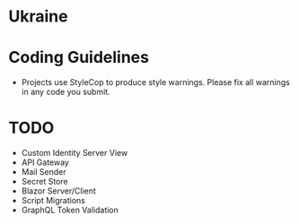 # Ukraine

# Coding Guidelines
- Projects use StyleCop to produce style warnings. Please fix all warnings in any code you submit.

# TODO
- Custom Identity Server View
- API Gateway
- Mail Sender
- Secret Store
- Blazor Server/Client
- Script Migrations
- GraphQL Token Validation
